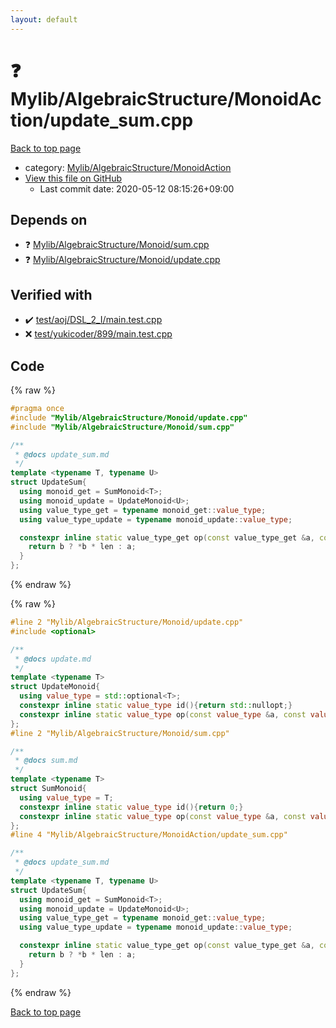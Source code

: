 ```yaml
---
layout: default
---
```


<!-- mathjax config similar to math.stackexchange -->
<script type="text/javascript" async
  src="https://cdnjs.cloudflare.com/ajax/libs/mathjax/2.7.5/MathJax.js?config=TeX-MML-AM_CHTML">
</script>
<script type="text/x-mathjax-config">
  MathJax.Hub.Config({
    TeX: { equationNumbers: { autoNumber: "AMS" }},
    tex2jax: {
      inlineMath: [ ['$','$'] ],
      processEscapes: true
    },
    "HTML-CSS": { matchFontHeight: false },
    displayAlign: "left",
    displayIndent: "2em"
  });
</script>

<script type="text/javascript" src="https://cdnjs.cloudflare.com/ajax/libs/jquery/3.4.1/jquery.min.js"></script>
<script src="https://cdn.jsdelivr.net/npm/jquery-balloon-js@1.1.2/jquery.balloon.min.js" integrity="sha256-ZEYs9VrgAeNuPvs15E39OsyOJaIkXEEt10fzxJ20+2I=" crossorigin="anonymous"></script>
<script type="text/javascript" src="../../../../assets/js/copy-button.js"></script>
<link rel="stylesheet" href="../../../../assets/css/copy-button.css" />


# :question: Mylib/AlgebraicStructure/MonoidAction/update_sum.cpp

<a href="../../../../index.html">Back to top page</a>

* category: <a href="../../../../index.html#7bd9a37defae28fe1746a7ffe2a62491">Mylib/AlgebraicStructure/MonoidAction</a>
* <a href="{{ site.github.repository_url }}/blob/master/Mylib/AlgebraicStructure/MonoidAction/update_sum.cpp">View this file on GitHub</a>
    - Last commit date: 2020-05-12 08:15:26+09:00




## Depends on

* :question: <a href="../Monoid/sum.cpp.html">Mylib/AlgebraicStructure/Monoid/sum.cpp</a>
* :question: <a href="../Monoid/update.cpp.html">Mylib/AlgebraicStructure/Monoid/update.cpp</a>


## Verified with

* :heavy_check_mark: <a href="../../../../verify/test/aoj/DSL_2_I/main.test.cpp.html">test/aoj/DSL_2_I/main.test.cpp</a>
* :x: <a href="../../../../verify/test/yukicoder/899/main.test.cpp.html">test/yukicoder/899/main.test.cpp</a>


## Code

<a id="unbundled"></a>
{% raw %}
```cpp
#pragma once
#include "Mylib/AlgebraicStructure/Monoid/update.cpp"
#include "Mylib/AlgebraicStructure/Monoid/sum.cpp"

/**
 * @docs update_sum.md
 */
template <typename T, typename U>
struct UpdateSum{
  using monoid_get = SumMonoid<T>;
  using monoid_update = UpdateMonoid<U>;
  using value_type_get = typename monoid_get::value_type;
  using value_type_update = typename monoid_update::value_type;

  constexpr inline static value_type_get op(const value_type_get &a, const value_type_update &b, int len){
    return b ? *b * len : a;
  }
};

```
{% endraw %}

<a id="bundled"></a>
{% raw %}
```cpp
#line 2 "Mylib/AlgebraicStructure/Monoid/update.cpp"
#include <optional>

/**
 * @docs update.md
 */
template <typename T>
struct UpdateMonoid{
  using value_type = std::optional<T>;
  constexpr inline static value_type id(){return std::nullopt;}
  constexpr inline static value_type op(const value_type &a, const value_type &b){return (a ? a : b);}
};
#line 2 "Mylib/AlgebraicStructure/Monoid/sum.cpp"

/**
 * @docs sum.md
 */
template <typename T>
struct SumMonoid{
  using value_type = T;
  constexpr inline static value_type id(){return 0;}
  constexpr inline static value_type op(const value_type &a, const value_type &b){return a + b;}
};
#line 4 "Mylib/AlgebraicStructure/MonoidAction/update_sum.cpp"

/**
 * @docs update_sum.md
 */
template <typename T, typename U>
struct UpdateSum{
  using monoid_get = SumMonoid<T>;
  using monoid_update = UpdateMonoid<U>;
  using value_type_get = typename monoid_get::value_type;
  using value_type_update = typename monoid_update::value_type;

  constexpr inline static value_type_get op(const value_type_get &a, const value_type_update &b, int len){
    return b ? *b * len : a;
  }
};

```
{% endraw %}

<a href="../../../../index.html">Back to top page</a>

